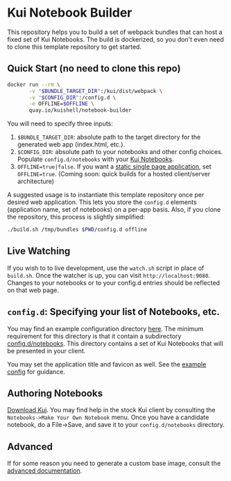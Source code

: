 # Kui Notebook Builder

This repository helps you to build a set of webpack bundles that can
host a fixed set of Kui Notebooks. The build is dockerized, so you
don't even need to clone this template repository to get started.

## Quick Start (no need to clone this repo)

```sh
docker run --rm \
       -v "$BUNDLE_TARGET_DIR":/kui/dist/webpack \
       -v "$CONFIG_DIR":/config.d \
       -e OFFLINE=$OFFLINE \
       quay.io/kuishell/notebook-builder
```

You will need to specify three inputs:

1. `$BUNDLE_TARGET_DIR`: absolute path to the target directory for the
   generated web app (index.html, etc.).
2. `$CONFIG_DIR`: absolute path to your notebooks and other config
   choices. Populate `config.d/notebooks` with your [Kui
   Notebooks](#authoring-notebooks).
3. `OFFLINE=true|false`. If you want a [static single page
   application](https://en.wikipedia.org/wiki/Single-page_application),
   set `OFFLINE=true`. (Coming soon: quick builds for a hosted
   client/server architecture) 

A suggested usage is to instantiate this template repository once per
desired web application. This lets you store the `config.d` elements
(application name, set of notebooks) on a per-app basis. Also, if you
clone the repository, this process is slightly simplified:

```sh
./build.sh /tmp/bundles $PWD/config.d offline
```

## Live Watching

If you wish to to live development, use the `watch.sh` script in place
of `build.sh`. Once the watcher is up, you can visit
`http://localhost:9080`. Changes to your notebooks or to your config.d
entries should be reflected on that web page.

## `config.d`: Specifying your list of Notebooks, etc.

You may find an example configuration directory [here](config.d). The
minimum requirement for this directory is that it contain a
subdirectory [config.d/notebooks](config.d/notebooks). This directory
contains a set of Kui Notebooks that will be presented in your client.

You may set the application title and favicon as well. See the
[example config](config.d) for guidance.

## Authoring Notebooks

[Download Kui](https://github.com/kubernetes-sigs/kui/releases). You
may find help in the stock Kui client by consulting the
`Notebooks->Make Your Own Notebook` menu. Once you have a candidate
notebook, do a File->Save, and save it to your `config.d/notebooks`
directory.

## Advanced

If for some reason you need to generate a custom base image, consult
the [advanced documentation](advanced/README.md).
